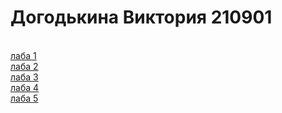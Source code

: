 # Догодькина Виктория 210901
<br><a href = "https://vviikka.github.io/EVT/laba1/лаб1.html"> лаба 1 </a>
<br><a href = "https://vviikka.github.io/EVT/lab2/6_lab_EVT.html"> лаба 2 </a>
<br><a href = "https://vviikka.github.io/EVT/lab3/EVT_lab7.html"> лаба 3 </a>
<br><a href = "https://vviikka.github.io/EVT/lab3/EVT_lab8.html"> лаба 4 </a>
<br><a href = "https://vviikka.github.io/EVT/lab3/EVT_lab9.html"> лаба 5 </a>

